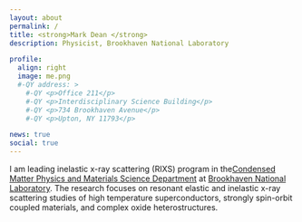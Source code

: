 ```yaml
---
layout: about
permalink: /
title: <strong>Mark Dean </strong>
description: Physicist, Brookhaven National Laboratory

profile:
  align: right
  image: me.png
  #-QY address: >
    #-QY <p>Office 211</p>
    #-QY <p>Interdisciplinary Science Building</p>
    #-QY <p>734 Brookhaven Avenue</p>
    #-QY <p>Upton, NY 11793</p>

news: true
social: true
---
```


I am leading inelastic x-ray scattering (RIXS) program in the[Condensed Matter Physics and Materials Science Department](https://www.bnl.gov/cmpmsd/) at [Brookhaven National Laboratory](https://www.bnl.gov). The research focuses on resonant elastic and inelastic x-ray scattering studies of high temperature superconductors, strongly spin-orbit coupled materials, and complex oxide heterostructures. 
